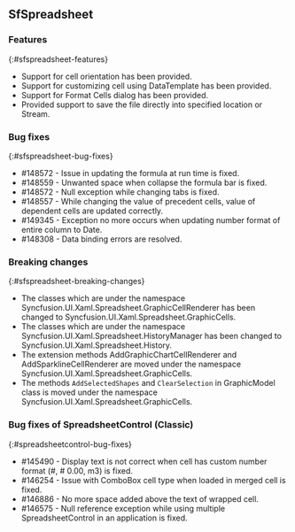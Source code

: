 ## SfSpreadsheet

### Features
{:#sfspreadsheet-features}

* Support for cell orientation has been provided.
* Support for customizing cell using DataTemplate has been provided.
* Support for Format Cells dialog has been provided.
* Provided support to save the file directly into specified location or Stream.

### Bug fixes
{:#sfspreadsheet-bug-fixes}

* \#148572 - Issue in updating the formula at run time is fixed.
* \#148559 - Unwanted space when collapse the formula bar is fixed.
* \#148572 - Null exception while changing tabs is fixed.
* \#148557 - While changing the value of precedent cells, value of dependent cells are updated correctly.
* \#149345 - Exception no more occurs when updating number format of entire column to Date.
* \#148308 - Data binding errors are resolved.

### Breaking changes
{:#sfspreadsheet-breaking-changes}
  
* The classes which are under the namespace Syncfusion.UI.Xaml.Spreadsheet.GraphicCellRenderer has been changed to Syncfusion.UI.Xaml.Spreadsheet.GraphicCells.
* The classes which are under the namespace Syncfusion.UI.Xaml.Spreadsheet.HistoryManager has been changed to Syncfusion.UI.Xaml.Spreadsheet.History.
* The extension methods AddGraphicChartCellRenderer and AddSparklineCellRenderer are moved under the namespace Syncfusion.UI.Xaml.Spreadsheet.GraphicCells.
* The methods `AddSelectedShapes` and `ClearSelection` in GraphicModel class is moved under the namespace Syncfusion.UI.Xaml.Spreadsheet.GraphicCells.

### Bug fixes of SpreadsheetControl (Classic)
{:#spreadsheetcontrol-bug-fixes}

* \#145490 - Display text is not correct when cell has custom number format (#, # 0.00, m3) is fixed.
* \#146254 - Issue with ComboBox cell type when loaded in merged cell is fixed.
* \#146886 - No more space added above the text of wrapped cell.
* \#146575 - Null reference exception while using multiple SpreadsheetControl in an application is fixed.